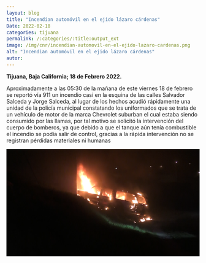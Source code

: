 ```yaml
---
layout: blog
title: "Incendian automóvil en el ejido lázaro cárdenas"
Date: 2022-02-18
categories: tijuana
permalink: /:categories/:title:output_ext
image: /img/cnr/incendian-automovil-en-el-ejido-lazaro-cardenas.png
alt: "Incendian automóvil en el ejido lázaro cárdenas"
autor:
---
```


**Tijuana, Baja California; 18 de Febrero 2022.** 

Aproximadamente a las 05:30 de la mañana de este viernes 18 de febrero se reportó vía 911 un incendio casi en la esquina de las calles Salvador Salceda y Jorge Salceda, al lugar de los hechos acudió rápidamente una unidad de la policía municipal constatando los uniformados que se trata de un vehículo de motor de la marca Chevrolet suburban el cual estaba siendo consumido por las llamas, por tal motivo se solicitó la intervención del cuerpo de bomberos, ya que debido a que el tanque aún tenía combustible el incendio se podía salir de control, gracias a la rápida intervención no se registran pérdidas materiales ni humanas 
 
<div id="carouselExampleSlidesOnly" class="carousel slide" data-ride="carousel">
  <div class="carousel-inner">
    <div class="carousel-item active">
       <img class="d-block w-100" src="/img/cnr/incendian-automovil-en-el-ejido-lazaro-cardenas.png" loading="lazy"  alt="Incendian automóvil en el ejido lázaro cárdenas">
    </div>
  </div>
</div>